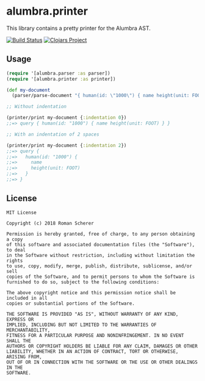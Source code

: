 # alumbra.printer

This library contains a pretty printer for the Alumbra AST.

[![Build Status](https://travis-ci.org/alumbra/alumbra.printer.svg?branch=master)](https://travis-ci.org/alumbra/alumbra.printer)
[![Clojars Project](https://img.shields.io/clojars/v/alumbra/printer.svg)](https://clojars.org/alumbra/printer)

## Usage

```clojure
(require '[alumbra.parser :as parser])
(require '[alumbra.printer :as printer])

(def my-document
  (parser/parse-document "{ human(id: \"1000\") { name height(unit: FOOT) } }"))

;; Without indentation

(printer/print my-document {:indentation 0})
;;=> query { human(id: "1000") { name height(unit: FOOT) } }

;; With an indentation of 2 spaces

(printer/print my-document {:indentation 2})
;;=> query {
;;=>   human(id: "1000") {
;;=>     name
;;=>     height(unit: FOOT)
;;=>   }
;;=> }
```

## License

```
MIT License

Copyright (c) 2018 Roman Scherer

Permission is hereby granted, free of charge, to any person obtaining a copy
of this software and associated documentation files (the "Software"), to deal
in the Software without restriction, including without limitation the rights
to use, copy, modify, merge, publish, distribute, sublicense, and/or sell
copies of the Software, and to permit persons to whom the Software is
furnished to do so, subject to the following conditions:

The above copyright notice and this permission notice shall be included in all
copies or substantial portions of the Software.

THE SOFTWARE IS PROVIDED "AS IS", WITHOUT WARRANTY OF ANY KIND, EXPRESS OR
IMPLIED, INCLUDING BUT NOT LIMITED TO THE WARRANTIES OF MERCHANTABILITY,
FITNESS FOR A PARTICULAR PURPOSE AND NONINFRINGEMENT. IN NO EVENT SHALL THE
AUTHORS OR COPYRIGHT HOLDERS BE LIABLE FOR ANY CLAIM, DAMAGES OR OTHER
LIABILITY, WHETHER IN AN ACTION OF CONTRACT, TORT OR OTHERWISE, ARISING FROM,
OUT OF OR IN CONNECTION WITH THE SOFTWARE OR THE USE OR OTHER DEALINGS IN THE
SOFTWARE.
```
